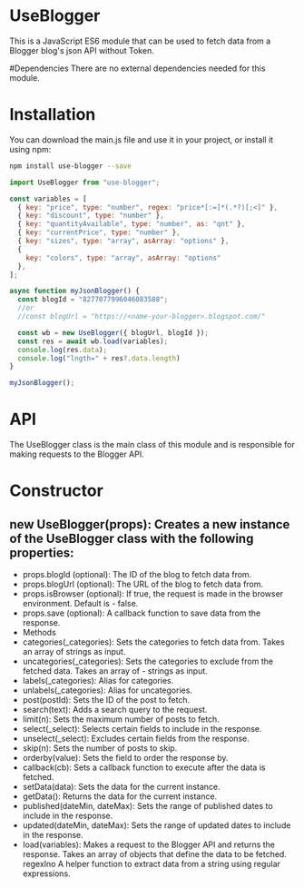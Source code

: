 # UseBlogger

This is a JavaScript ES6 module that can be used to fetch data from a Blogger blog's json API without Token.

#Dependencies
There are no external dependencies needed for this module.

# Installation
You can download the main.js file and use it in your project, or install it using npm:
```sh
npm install use-blogger --save
```

```js
import UseBlogger from "use-blogger";

const variables = [
  { key: "price", type: "number", regex: "price*[:=]*(.*?)[;<]" },
  { key: "discount", type: "number" },
  { key: "quantityAvailable", type: "number", as: "qnt" },
  { key: "currentPrice", type: "number" },
  { key: "sizes", type: "array", asArray: "options" },
  {
    key: "colors", type: "array", asArray: "options"
  },
];

async function myJsonBlogger() {
  const blogId = "8277077996046083588";
  //or
  //const blogUrl = "https://<name-your-blogger>.blogspot.com/"

  const wb = new UseBlogger({ blogUrl, blogId });
  const res = await wb.load(variables);
  console.log(res.data);
  console.log("lngth=" + res?.data.length)
}

myJsonBlogger();
```

# API
The UseBlogger class is the main class of this module and is responsible for making requests to the Blogger API.

# Constructor
new UseBlogger(props): Creates a new instance of the UseBlogger class with the following properties:
- 
- props.blogId (optional): The ID of the blog to fetch data from.
- props.blogUrl (optional): The URL of the blog to fetch data from.
- props.isBrowser (optional): If true, the request is made in the browser environment. Default is - false.
- props.save (optional): A callback function to save data from the response.
- Methods
- categories(_categories): Sets the categories to fetch data from. Takes an array of strings as input.
- uncategories(_categories): Sets the categories to exclude from the fetched data. Takes an array of - strings as input.
- labels(_categories): Alias for categories.
- unlabels(_categories): Alias for uncategories.
- post(postId): Sets the ID of the post to fetch.
- search(text): Adds a search query to the request.
- limit(n): Sets the maximum number of posts to fetch.
- select(_select): Selects certain fields to include in the response.
- unselect(_select): Excludes certain fields from the response.
- skip(n): Sets the number of posts to skip.
- orderby(value): Sets the field to order the response by.
- callback(cb): Sets a callback function to execute after the data is fetched.
- setData(data): Sets the data for the current instance.
- getData(): Returns the data for the current instance.
- published(dateMin, dateMax): Sets the range of published dates to include in the response.
- updated(dateMin, dateMax): Sets the range of updated dates to include in the response.
- load(variables): Makes a request to the Blogger API and returns the response. Takes an array of objects that define the data to be fetched.
regexIno
A helper function to extract data from a string using regular expressions.